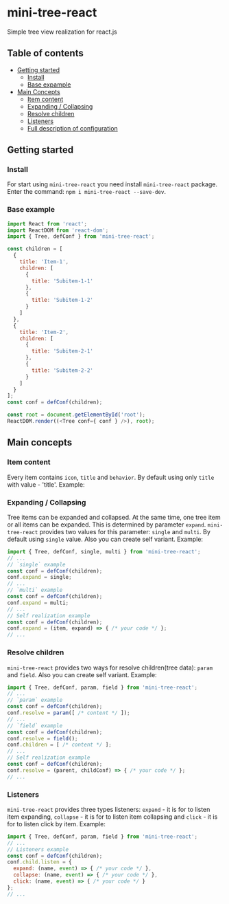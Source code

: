 # mini-tree-react

Simple tree view realization for react.js

## Table of contents
* [Getting started](#getting-started)
  * [Install](#install)
  * [Base expample](#base-example)
* [Main Concepts](#main-concepts)
  * [Item content](#item-content)
  * [Expanding / Collapsing](#expand-collapse)
  * [Resolve children](#children-resolve)
  * [Listeners](#listeners)
  * [Full description of configuration](#full-config)

## Getting started

  ### Install
  For start using `mini-tree-react` you need install `mini-tree-react` package. Enter the command: `npm i mini-tree-react --save-dev`.

  ### Base example

  ```javascript
  import React from 'react';
  import ReactDOM from 'react-dom';
  import { Tree, defConf } from 'mini-tree-react';

  const children = [
    {
      title: 'Item-1',
      children: [
        {
          title: 'Subitem-1-1'
        },
        {
          title: 'Subitem-1-2'
        }        
      ]
    },
    {
      title: 'Item-2',
      children: [
        {
          title: 'Subitem-2-1'
        },
        {
          title: 'Subitem-2-2'
        }         
      ]
    }
  ];
  const conf = defConf(children);

  const root = document.getElementById('root');
  ReactDOM.render((<Tree conf={ conf } />), root);
  ```

## Main concepts

  ### Item content
  Every item contains `icon`, `title` and `behavior`. By default using only `title` with value - 'title'. Example: 

  ### Expanding / Collapsing
  Tree items can be expanded and collapsed. At the same time, one tree item or all items can be expanded. This is determined by parameter `expand`. `mini-tree-react` provides two values for this parameter: `single` and `multi`. By default using `single` value. Also you can create self variant. Example:
  ```javascript
  import { Tree, defConf, single, multi } from 'mini-tree-react';
  // ...
  // `single` example
  const conf = defConf(children);
  conf.expand = single;
  // ...
  // `multi` example
  const conf = defConf(children);
  conf.expand = multi;
  // ... 
  // Self realization example
  const conf = defConf(children);
  conf.expand = (item, expand) => { /* your code */ }; 
  // ... 
  ```

  ### Resolve children
  `mini-tree-react` provides two ways for resolve children(tree data): `param` and `field`. Also you can create self variant. Example:
  ```javascript
  import { Tree, defConf, param, field } from 'mini-tree-react';
  // ...
  // `param` example
  const conf = defConf(children);
  conf.resolve = param([ /* content */ ]);
  // ...
  // `field` example
  const conf = defConf(children);
  conf.resolve = field();
  conf.children = [ /* content */ ];
  // ... 
  // Self realization example
  const conf = defConf(children);
  conf.resolve = (parent, childConf) => { /* your code */ };  
  // ...
  ```

  ### Listeners
  `mini-tree-react` provides three types listeners: `expand` - it is for to listen item expanding, `collapse` - it is for to listen item collapsing and `click` - it is for to listen click by item. Example:
  ```javascript
  import { Tree, defConf, param, field } from 'mini-tree-react';
  // ...
  // Listeners example
  const conf = defConf(children);
  conf.child.listen = {
    expand: (name, event) => { /* your code */ },
    collapse: (name, event) => { /* your code */ },
    click: (name, event) => { /* your code */ }
  };
  // ...
  ```
